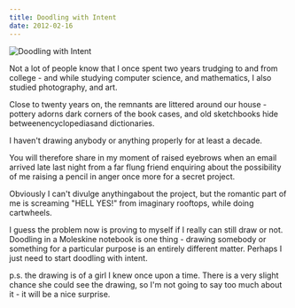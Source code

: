 ```yaml
---
title: Doodling with Intent
date: 2012-02-16
---
```


![Doodling with Intent](https://source.unsplash.com/7QCBakMyDCE/1600x900)

Not a lot of people know that I once spent two years trudging to and from college - and while studying computer science, and mathematics, I also studied photography, and art.

Close to twenty years on, the remnants are littered around our house - pottery adorns dark corners of the book cases, and old sketchbooks hide betweenencyclopediasand dictionaries.

I haven't drawing anybody or anything properly for at least a decade.

You will therefore share in my moment of raised eyebrows when an email arrived late last night from a far flung friend enquiring about the possibility of me raising a pencil in anger once more for a secret project.

Obviously I can't divulge anythingabout the project, but the romantic part of me is screaming "HELL YES!" from imaginary rooftops, while doing cartwheels.

I guess the problem now is proving to myself if I really can still draw or not. Doodling in a Moleskine notebook is one thing - drawing somebody or something for a particular purpose is an entirely different matter. Perhaps I just need to start doodling with intent.

p.s. the drawing is of a girl I knew once upon a time. There is a very slight chance she could see the drawing, so I'm not going to say too much about it - it will be a nice surprise.